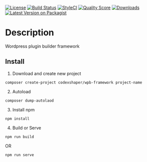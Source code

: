 [![License](http://img.shields.io/:license-mit-blue.svg?style=flat-square)](http://badges.mit-license.org)
[![Build Status](https://travis-ci.org/Codexshaper/wpb-framework.svg?branch=master)](https://travis-ci.org/Codexshaper/wpb-framework)
[![StyleCI](https://github.styleci.io/repos/273204495/shield?branch=master)](https://github.styleci.io/repos/273204495)
[![Quality Score](https://img.shields.io/scrutinizer/g/Codexshaper/wpb-framework.svg?style=flat-square)](https://scrutinizer-ci.com/g/Codexshaper/wpb-framework)
[![Downloads](https://poser.pugx.org/Codexshaper/oauth2/d/total.svg)](https://packagist.org/packages/Codexshaper/oauth2)
[![Latest Version on Packagist](https://img.shields.io/packagist/v/Codexshaper/wpb-framework.svg?style=flat-square)](https://packagist.org/packages/Codexshaper/wpb-framework)

# Description
Wordpress plugin builder framework

## Install

1. Download and create new project
```
composer create-project codexshaper/wpb-framework project-name
```
2. Autoload
```
composer dump-autolaod
```
3. Install npm
```
npm install
```
4. Build or Serve
```
npm run build
```
OR
```
npm run serve
```
